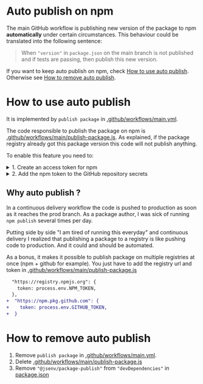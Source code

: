 # Auto publish on npm

The main GitHub workflow is publishing new version of the package to npm **automatically** under certain circumstances. This behaviour could be translated into the following sentence:

> When `"version"` in `package.json` on the main branch is not published and if tests are passing, then publish this new version.

If you want to keep auto publish on npm, check [How to use auto publish](#how-to-use-auto-publish). Otherwise see [How to remove auto publish](#how-to-remove-auto-publish).

# How to use auto publish

It is implemented by `publish package` in [.github/workflows/main.yml](../../.github/workflows/main.yml#62).

The code responsible to publish the package on npm is [.github/workflows/main/publish-package.js](../../.github/workflows/main/publish-package.js). As explained, if the package registry already got this package version this code will not publish anything.

To enable this feature you need to:

<details>
  <summary>1. Create an access token for npm</summary>

It is documented in [Creating and viewing access tokens](https://docs.npmjs.com/creating-and-viewing-access-tokens)

</details>

<details>
  <summary>2. Add the npm token to the GitHub repository secrets</summary>

It is documented in [Creating encrypted secrets for a repository](https://docs.github.com/en/actions/reference/encrypted-secrets#creating-encrypted-secrets-for-a-repository).

The result looks like this:

![stuff](./secrets_github.png)

The secret name must be `NPM_TOKEN` or you need to update `secrets.NPM_TOKEN` in [.github/workflows/main.yml](../../.github/workflows/main.yml#L65)

</details>

## Why auto publish ?

In a continuous delivery workflow the code is pushed to production as soon as it reaches the prod branch. As a package author, I was sick of running `npm publish` several times per day.

Putting side by side "I am tired of running this everyday" and continuous delivery I realized that publishing a package to a registry is like pushing code to production. And it could and should be automated.

As a bonus, it makes it possible to publish package on multiple registries at once (npm + github for example). You just have to add the registry url and token in [.github/workflows/main/publish-package.js](../../.github/workflows/main/publish-package.js)

```diff
  "https://registry.npmjs.org": {
    token: process.env.NPM_TOKEN,
  },
+  "https://npm.pkg.github.com": {
+    token: process.env.GITHUB_TOKEN,
+  }
```

# How to remove auto publish

1. Remove `publish package` in [.github/workflows/main.yml](../../.github/workflows/main.yml#62).
2. Delete [.github/workflows/main/publish-package.js](../../.github/workflows/main/publish-package.js)
3. Remove `"@jsenv/package-publish"` from `"devDependencies"` in [package.json](../../package.json#L62)
